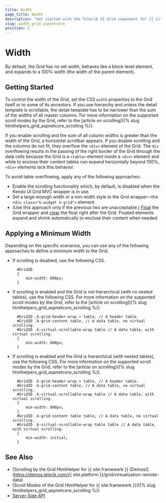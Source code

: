 ```yaml
---
title: Width
page_title: Width
description: "Get started with the Telerik UI Grid component for {{ site.framework }} and learn how to apply different widths to the Grid."
slug: width_grid_aspnetcore
position: 2
---
```


# Width

By default, the Grid has no set width, behaves like a block-level element, and expands to a 100% width (the width of the parent element).

## Getting Started

To control the width of the Grid, set the CSS `width` properties to the Grid itself or to some of its ancestors. If you use hierarchy and unless the detail template is scrollable, the detail template has to be narrower than the sum of the widths of all master columns. For more information on the supported scroll modes by the Grid, refer to the [article on scrolling]({% slug htmlhelpers_grid_aspnetcore_scrolling %}).

If you enable scrolling and the sum of all column widths is greater than the width of the Grid, a horizontal scrollbar appears. If you disable scrolling and the columns do not fit, they overflow the `<div>` element of the Grid. The `div` overflowing results in the passing of the right border of the Grid through the data cells because the Grid is a `<table>` element inside a `<div>` element and while to enclose their content tables can expand horizontally beyond 100%, `<div>` elements lack this behavior.

To avoid table overflowing, apply any of the following approaches:
* Enable the scrolling functionality which, by default, is disabled when the Kendo UI Grid MVC wrapper is in use.
* Set a large-enough width or a min-width style to the Grid wrapper&mdash;the `<div class="k-widget k-grid">` element.
* (Use this approach only if the previous two are unacceptable.) [Float](https://developer.mozilla.org/en-US/docs/Web/CSS/float) the Grid wrapper and [clear](https://developer.mozilla.org/en-US/docs/Web/CSS/clear) the float right after the Grid. Floated elements expand and shrink automatically to enclose their content when needed.

## Applying a Minimum Width

Depending on the specific scenarios, you can use any of the following approaches to define a minimum width to the Grid.

* If scrolling is disabled, use the following CSS.

        #GridID
        {
            min-width: 800px;
        }

* If scrolling is enabled and the Grid is not hierarchical (with no nested tables), use the following CSS. For more information on the supported scroll modes by the Grid, refer to the [article on scrolling]({% slug htmlhelpers_grid_aspnetcore_scrolling %}).

        #GridID .k-grid-header-wrap > table, // A header table.
        #GridID .k-grid-content table, // A data table, no virtual scrolling.
        #GridID .k-virtual-scrollable-wrap table // A data table, with virtual scrolling.
        {
            min-width: 800px;
        }

* If scrolling is enabled and the Grid is hierarchical (with nested tables), use the following CSS. For more information on the supported scroll modes by the Grid, refer to the [article on scrolling]({% slug htmlhelpers_grid_aspnetcore_scrolling %}).

        #GridID .k-grid-header-wrap > table, // A header table.
        #GridID .k-grid-content table, // A data table, no virtual scrolling.
        #GridID .k-virtual-scrollable-wrap table // A data table, with virtual scrolling.
        {
            min-width: 800px;
        }
        #GridID .k-grid-content table table, // A data table, no virtual scrolling.
        #GridID .k-virtual-scrollable-wrap table table // A data table, with virtual scrolling.
        {
            min-width: initial;
        }

## See Also

* [Scrolling by the Grid HtmlHelper for {{ site.framework }} (Demos)](https://demos.telerik.com/{{ site.platform }}/grid/virtualization-remote-data)
* [Scroll Modes of the Grid HtmlHelper for {{ site.framework }}]({% slug htmlhelpers_grid_aspnetcore_scrolling %})
* [Server-Side API](/api/grid)
